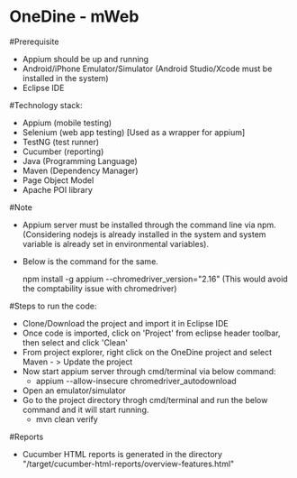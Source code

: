 # OneDine - mWeb


#Prerequisite
* Appium should be up and running
* Android/iPhone Emulator/Simulator (Android Studio/Xcode must be installed in the system)
* Eclipse IDE

#Technology stack:
 * Appium (mobile testing)
 * Selenium (web app testing) [Used as a wrapper for appium]
 * TestNG (test runner)
 * Cucumber (reporting)
 * Java (Programming Language)
 * Maven (Dependency Manager)
 * Page Object Model
 * Apache POI library

#Note 

* Appium server must be installed through the command line via npm. (Considering nodejs is already installed in the system and system variable is already set in environmental variables).  
* Below is the command for the same.

  npm install -g appium --chromedriver_version="2.16"
(This would avoid the comptability issue with chromedriver)
  
 
#Steps to run the code: 
* Clone/Download the project and import it in Eclipse IDE
* Once code is imported, click on 'Project' from eclipse header toolbar, then select and click 'Clean'
* From project explorer, right click on the OneDine project and select Maven - > Update the project 
* Now start appium server through cmd/terminal via below command:
  * appium --allow-insecure chromedriver_autodownload  
* Open an emulator/simulator
* Go to the project directory throgh cmd/terminal and run the below command and it will start running.
  * mvn clean verify
  
 
#Reports 
* Cucumber HTML reports is generated in the directory "/target/cucumber-html-reports/overview-features.html"
